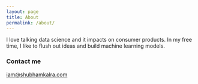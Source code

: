 ```yaml
---
layout: page
title: About
permalink: /about/
---
```


I love talking data science and it impacts on consumer products. In my free time, I like to flush out ideas and build machine learning models.



### Contact me

[iam@shubhamkalra.com](mailto:iam@shubhamkalra.com)
